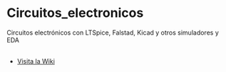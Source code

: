 # Circuitos_electronicos
Circuitos electrónicos con LTSpice, Falstad, Kicad y otros simuladores y EDA<br><br>
* [Visita la Wiki](https://github.com/aalonsopuig/Circuitos_electronicos/wiki)


